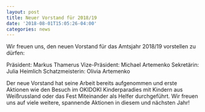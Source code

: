```yaml
---
layout: post
title: Neuer Vorstand für 2018/19
date: '2018-08-01T15:05:26-04:00'
categories: news
---
```


Wir freuen uns, den neuen Vorstand für das Amtsjahr 2018/19 vorstellen zu dürfen:

Präsident: Markus Thamerus
Vize-Präsident: Michael Artemenko
Sekretärin: Julia Heimlich
Schatzmeisterin: Olivia Artemenko

Der neue Vorstand hat seine Arbeit bereits aufgenommen und erste Aktionen wie den Besuch im OKIDOKI Kinderparadies mit Kindern aus Weißrussland oder das Fest Miteinander als Helfer durchgeführt. Wir freuen uns auf viele weitere, spannende Aktionen in diesem und nächsten Jahr!